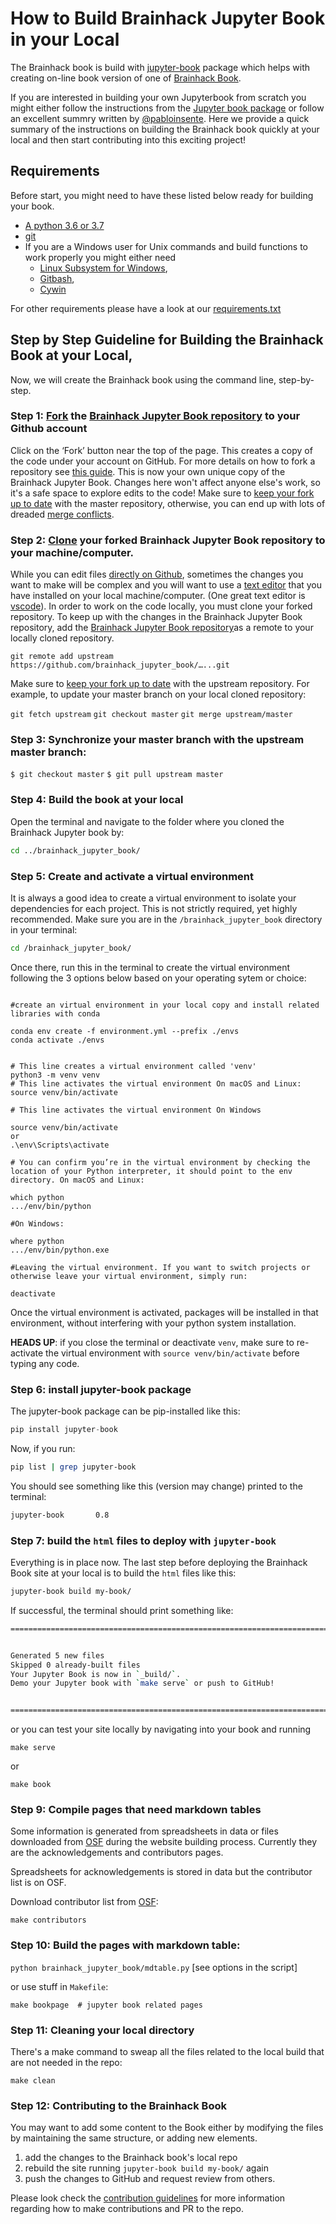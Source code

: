 # How to Build Brainhack Jupyter Book in your Local

The Brainhack book is build with [jupyter-book](https://pypi.org/project/jupyter-book/) package which helps with creating on-line book version of one of [Brainhack Book](https://github.com/brainhackorg/brainhack_jupyter_book).



If you are interested in building your own Jupyterbook from scratch you might either follow the instructions from the [Jupyter book package](https://jupyterbook.org/intro) or follow an excellent summry written by [@pabloinsente](https://github.com/pabloinsente/jupyter-book-tutorial). Here we provide a quick summary of the instructions on building the Brainhack book quickly at your local and then start contributing into this exciting project! 



## Requirements

Before start, you might need to have these listed below ready for building your book.

- [A python 3.6 or 3.7](https://www.python.org/downloads/)
- [git](https://git-scm.com/book/en/v2/Getting-Started-Installing-Git)
- If you are a Windows user for Unix commands and build functions to work properly you might either need
    -  [Linux Subsystem for Windows](https://docs.microsoft.com/en-us/windows/wsl/install-win10), 
    -  [Gitbash](https://gitforwindows.org/),
    -  [Cywin](https://www.cygwin.com/)

For other requirements please have a look at our [requirements.txt](https://github.com/brainhackorg/brainhack_jupyter_book/blob/main/requirements.txt)


## Step by Step Guideline for Building the Brainhack Book at your Local,

Now, we will create the Brainhack book using the command line, step-by-step.

### Step 1:  [Fork](https://help.github.com/articles/fork-a-repo) the [Brainhack Jupyter Book repository](https://github.com/brainhackorg/brainhack_jupyter_book) to your Github account
Click on the ‘Fork’ button near the top of the page. This creates a copy of the code under your account on GitHub. For more details on how to fork a repository see [this guide](https://help.github.com/articles/fork-a-repo/). This is now your own unique copy of the  Brainhack Jupyter Book. Changes here won't affect anyone else's work, so it's a safe space to explore edits to the code!
Make sure to [keep your fork up to date](https://help.github.com/articles/syncing-a-fork) with the master repository, otherwise, you can end up with lots of dreaded [merge conflicts](https://help.github.com/articles/syncing-a-fork).




### Step 2: [Clone](https://help.github.com/articles/cloning-a-repository) your forked  Brainhack Jupyter Book repository to your machine/computer.
While you can edit files [directly on Github](https://help.github.com/articles/editing-files-in-your-repository), sometimes the changes you want to make will be complex and you will want to use a [text editor](https://en.wikipedia.org/wiki/Text_editor) that you have installed on your local machine/computer. (One great text editor is [vscode](https://code.visualstudio.com/)).
In order to work on the code locally, you must clone your forked repository. 
To keep up with the changes in the  Brainhack Jupyter Book repository, add the [Brainhack Jupyter Book repository](https://help.github.com/articles/configuring-a-remote-for-a-fork)as a remote to your locally cloned repository.

`git remote add upstream https://github.com/brainhack_jupyter_book/…...git`

Make sure to [keep your fork up to date](https://help.github.com/articles/syncing-a-fork/) with the upstream repository.
For example, to update your master branch on your local cloned repository:

`git fetch upstream`
`git checkout master`
`git merge upstream/master`


 
### Step 3: Synchronize your master branch with the upstream master branch:

`$ git checkout master`
`$ git pull upstream master`



### Step 4: Build the book at your local

Open the terminal and navigate to the folder where you cloned the Brainhack Jupyter book by:

```bash
cd ../brainhack_jupyter_book/
```

### Step 5: Create and activate a virtual environment

It is always a good idea to create a virtual environment to isolate your dependencies for each project. This is not strictly required, yet highly recommended. Make sure you are in the `/brainhack_jupyter_book` directory in your terminal: 

```bash
cd /brainhack_jupyter_book/
```

Once there, run this in the terminal to create the virtual environment following the 3 options below based on your operating sytem or choice:

```python=

#create an virtual environment in your local copy and install related libraries with conda

conda env create -f environment.yml --prefix ./envs
conda activate ./envs
 
 
# This line creates a virtual environment called 'venv'
python3 -m venv venv 
# This line activates the virtual environment On macOS and Linux:
source venv/bin/activate 

# This line activates the virtual environment On Windows

source venv/bin/activate 
or 
.\env\Scripts\activate

# You can confirm you’re in the virtual environment by checking the location of your Python interpreter, it should point to the env directory. On macOS and Linux:

which python
.../env/bin/python

#On Windows:

where python
.../env/bin/python.exe

#Leaving the virtual environment. If you want to switch projects or otherwise leave your virtual environment, simply run:

deactivate

```

Once the virtual environment is activated, packages will be installed in that environment, without interfering with your python system installation.  

**HEADS UP**: if you close the terminal or deactivate `venv`, make sure to re-activate the virtual environment with `source venv/bin/activate` before typing any code.

### Step 6: install jupyter-book package

The jupyter-book package can be pip-installed like this:

```python
pip install jupyter-book
```

Now, if you run:

```bash
pip list | grep jupyter-book
```

You should see something like this (version may change) printed to the terminal:

```bash
jupyter-book       0.8
```



### Step 7: build the `html` files to deploy with `jupyter-book`

Everything is in place now. The last step before deploying the Brainhack Book site at your local is to build the `html` files like this:

```bash
jupyter-book build my-book/
```

If successful, the terminal should print something like:

```bash
================================================================================


Generated 5 new files
Skipped 0 already-built files
Your Jupyter Book is now in `_build/`.
Demo your Jupyter book with `make serve` or push to GitHub!


================================================================================
```

or you can test your site locally by navigating into your book and running 

`make serve` 

or

`make book`


### Step 9: Compile pages that need markdown tables

Some information is generated from spreadsheets in data or files downloaded from [OSF](https://osf.io/utz4d/) during the website building process. Currently they are the acknowledgements and contributors pages.

Spreadsheets for acknowledgements is stored in data but the contributor list is on OSF.

Download contributor list from [OSF](https://osf.io/utz4d/):

`make contributors`


### Step 10: Build the pages with markdown table:

`python brainhack_jupyter_book/mdtable.py` [see options in the script]

or use stuff in `Makefile`:

``` make preprint  # preprint related pages
make bookpage  # jupyter book related pages 
```

### Step 11: Cleaning your local directory
There's a make command to sweap all the files related to the local build that are not needed in the repo:

`make clean`

### Step 12: Contributing to the Brainhack Book

You may want to add some content to the Book either by modifying the files by maintaining the same structure, or adding new elements.

1. add the changes to the Brainhack book's local repo
2. rebuild the site running `jupyter-book build my-book/` again
3. push the changes to GitHub and request review from others.

Please look check the [contribution guidelines](https://docs.google.com/document/d/1IhMQSPZOBYOrJ1yd0_K0Uvd4vq0NyyZbknJav5DPArI/edit#) for more information regarding how to make contributions and PR to the repo. 